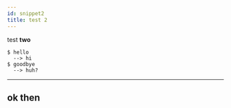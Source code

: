 ```yaml
---
id: snippet2
title: test 2
---
```

test **two**

```
$ hello
  --> hi
$ goodbye
  --> huh?
```

- - -

## ok then